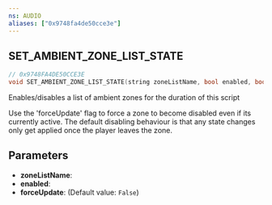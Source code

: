 ```yaml
---
ns: AUDIO
aliases: ["0x9748fa4de50cce3e"]
---
```

## SET_AMBIENT_ZONE_LIST_STATE

```c
// 0x9748FA4DE50CCE3E
void SET_AMBIENT_ZONE_LIST_STATE(string zoneListName, bool enabled, bool forceUpdate);
```

Enables/disables a list of ambient zones for the duration of this script

Use the 'forceUpdate' flag to force a zone to become disabled even if its currently active. The default disabling behaviour is that any state changes only get applied once the player leaves the zone.


## Parameters
* **zoneListName**: 
* **enabled**: 
* **forceUpdate**: (Default value: `False`)
